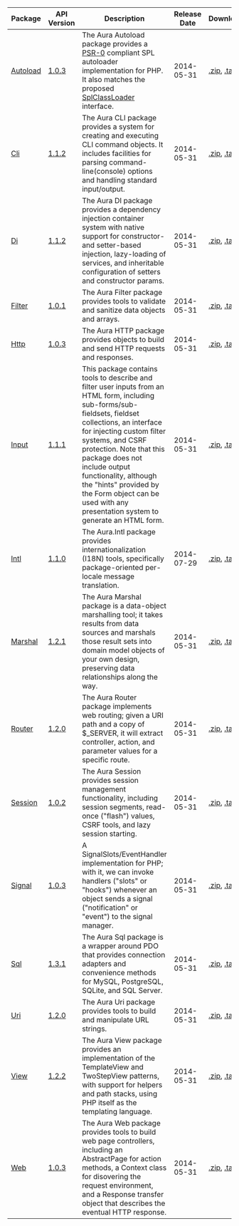 Package | API Version | Description | Release Date | Downloads | Development 
--- | --- | --- | --- | --- | --- 
[Autoload](/packages/Aura.Autoload/1.0.3) | [1.0.3](/packages/Aura.Autoload/1.0.3/api) | The Aura Autoload package provides a [PSR-0](https://github.com/php-fig/fig-standards/blob/master/accepted/PSR-0.md) compliant SPL autoloader implementation for PHP. It also matches the proposed [SplClassLoader](https://wiki.php.net/rfc/splclassloader) interface. | 2014-05-31 | [.zip](https://github.com/auraphp/Aura.Autoload/zipball/1.0.3), [.tar.gz](https://github.com/auraphp/Aura.Autoload/tarball/1.0.3) | [Github](https://github.com/auraphp/Aura.Autoload)
[Cli](/packages/Aura.Cli/1.1.2) | [1.1.2](/packages/Aura.Cli/1.1.2/api) | The Aura CLI package provides a system for creating and executing CLI command objects.  It includes facilities for parsing command-line(console) options and handling standard input/output. | 2014-05-31 | [.zip](https://github.com/auraphp/Aura.Cli/zipball/1.1.2), [.tar.gz](https://github.com/auraphp/Aura.Cli/tarball/1.1.2) | [Github](https://github.com/auraphp/Aura.Cli)
[Di](/packages/Aura.Di/1.1.2) | [1.1.2](/packages/Aura.Di/1.1.2/api) | The Aura DI package provides a dependency injection container system with native support for constructor- and setter-based injection, lazy-loading of services, and inheritable configuration of setters and constructor params. | 2014-05-31 | [.zip](https://github.com/auraphp/Aura.Di/zipball/1.1.2), [.tar.gz](https://github.com/auraphp/Aura.Di/tarball/1.1.2) | [Github](https://github.com/auraphp/Aura.Di)
[Filter](/packages/Aura.Filter/1.0.1) | [1.0.1](/packages/Aura.Filter/1.0.1/api) | The Aura Filter package provides tools to validate and sanitize data objects and arrays. | 2014-05-31 | [.zip](https://github.com/auraphp/Aura.Filter/zipball/1.0.1), [.tar.gz](https://github.com/auraphp/Aura.Filter/tarball/1.0.1) | [Github](https://github.com/auraphp/Aura.Filter)
[Http](/packages/Aura.Http/1.0.3) | [1.0.3](/packages/Aura.Http/1.0.3/api) | The Aura HTTP package provides objects to build and send HTTP requests and responses. | 2014-05-31 | [.zip](https://github.com/auraphp/Aura.Http/zipball/1.0.3), [.tar.gz](https://github.com/auraphp/Aura.Http/tarball/1.0.3) | [Github](https://github.com/auraphp/Aura.Http)
[Input](/packages/Aura.Input/1.1.1) | [1.1.1](/packages/Aura.Input/1.1.1/api) | This package contains tools to describe and filter user inputs from an HTML form, including sub-forms/sub-fieldsets, fieldset collections, an interface for injecting custom filter systems, and CSRF protection. Note that this package does not include output functionality, although the "hints" provided by the Form object can be used with any presentation system to generate an HTML form. | 2014-05-31 | [.zip](https://github.com/auraphp/Aura.Input/zipball/1.1.1), [.tar.gz](https://github.com/auraphp/Aura.Input/tarball/1.1.1) | [Github](https://github.com/auraphp/Aura.Input)
[Intl](/packages/Aura.Intl/1.1.0) | [1.1.0](/packages/Aura.Intl/1.1.0/api) | The Aura.Intl package provides internationalization (I18N) tools, specifically package-oriented per-locale message translation. | 2014-07-29 | [.zip](https://github.com/auraphp/Aura.Intl/zipball/1.1.0), [.tar.gz](https://github.com/auraphp/Aura.Intl/tarball/1.1.0) | [Github](https://github.com/auraphp/Aura.Intl)
[Marshal](/packages/Aura.Marshal/1.2.1) | [1.2.1](/packages/Aura.Marshal/1.2.1/api) | The Aura Marshal package is a data-object marshalling tool; it takes results from data sources and marshals those result sets into domain model objects of your own design, preserving data relationships along the way. | 2014-05-31 | [.zip](https://github.com/auraphp/Aura.Marshal/zipball/1.2.1), [.tar.gz](https://github.com/auraphp/Aura.Marshal/tarball/1.2.1) | [Github](https://github.com/auraphp/Aura.Marshal)
[Router](/packages/Aura.Router/1.2.0) | [1.2.0](/packages/Aura.Router/1.2.0/api) | The Aura Router package implements web routing; given a URI path and a copy of $_SERVER, it will extract controller, action, and parameter values for a specific route. | 2014-05-31 | [.zip](https://github.com/auraphp/Aura.Router/zipball/1.2.0), [.tar.gz](https://github.com/auraphp/Aura.Router/tarball/1.2.0) | [Github](https://github.com/auraphp/Aura.Router)
[Session](/packages/Aura.Session/1.0.2) | [1.0.2](/packages/Aura.Session/1.0.2/api) | The Aura Session provides session management functionality, including session segments, read-once ("flash") values, CSRF tools, and lazy session starting. | 2014-05-31 | [.zip](https://github.com/auraphp/Aura.Session/zipball/1.0.2), [.tar.gz](https://github.com/auraphp/Aura.Session/tarball/1.0.2) | [Github](https://github.com/auraphp/Aura.Session)
[Signal](/packages/Aura.Signal/1.0.3) | [1.0.3](/packages/Aura.Signal/1.0.3/api) | A SignalSlots/EventHandler implementation for PHP; with it, we can invoke handlers ("slots" or "hooks") whenever an object sends a signal ("notification" or "event") to the signal manager. | 2014-05-31 | [.zip](https://github.com/auraphp/Aura.Signal/zipball/1.0.3), [.tar.gz](https://github.com/auraphp/Aura.Signal/tarball/1.0.3) | [Github](https://github.com/auraphp/Aura.Signal)
[Sql](/packages/Aura.Sql/1.3.1) | [1.3.1](/packages/Aura.Sql/1.3.1/api) | The Aura Sql package is a wrapper around PDO that provides connection adapters and convenience methods for MySQL, PostgreSQL, SQLite, and SQL Server. | 2014-05-31 | [.zip](https://github.com/auraphp/Aura.Sql/zipball/1.3.1), [.tar.gz](https://github.com/auraphp/Aura.Sql/tarball/1.3.1) | [Github](https://github.com/auraphp/Aura.Sql)
[Uri](/packages/Aura.Uri/1.2.0) | [1.2.0](/packages/Aura.Uri/1.2.0/api) | The Aura Uri package provides tools to build and manipulate URL strings. | 2014-05-31 | [.zip](https://github.com/auraphp/Aura.Uri/zipball/1.2.0), [.tar.gz](https://github.com/auraphp/Aura.Uri/tarball/1.2.0) | [Github](https://github.com/auraphp/Aura.Uri)
[View](/packages/Aura.View/1.2.2) | [1.2.2](/packages/Aura.View/1.2.2/api) | The Aura View package provides an implementation of the TemplateView and TwoStepView patterns, with support for helpers and path stacks, using PHP itself as the templating language. | 2014-05-31 | [.zip](https://github.com/auraphp/Aura.View/zipball/1.2.2), [.tar.gz](https://github.com/auraphp/Aura.View/tarball/1.2.2) | [Github](https://github.com/auraphp/Aura.View)
[Web](/packages/Aura.Web/1.0.3) | [1.0.3](/packages/Aura.Web/1.0.3/api) | The Aura Web package provides tools to build web page controllers, including an AbstractPage for action methods, a Context class for disovering the request environment, and a Response transfer object that describes the eventual HTTP response. | 2014-05-31 | [.zip](https://github.com/auraphp/Aura.Web/zipball/1.0.3), [.tar.gz](https://github.com/auraphp/Aura.Web/tarball/1.0.3) | [Github](https://github.com/auraphp/Aura.Web)
